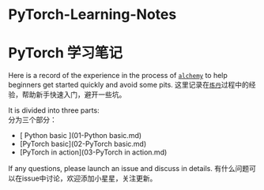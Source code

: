 # PyTorch-Learning-Notes
# PyTorch 学习笔记

Here is a record of the experience in the process of [`alchemy`](https://zhuanlan.zhihu.com/p/23781756) to help beginners get started quickly and avoid some pits.
这里记录在[`炼丹`](https://zhuanlan.zhihu.com/p/23781756)过程中的经验，帮助新手快速入门，避开一些坑。

It is divided into three parts:  
分为三个部分：
- [ Python basic ](01-Python basic.md)
- [PyTorch basic](02-PyTorch basic.md)
- [PyTorch in action](03-PyTorch in action.md)

If any questions, please launch an issue and discuss in details.
有什么问题可以在issue中讨论，欢迎添加小星星，关注更新。


